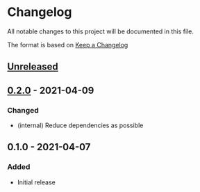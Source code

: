 # Changelog
All notable changes to this project will be documented in this file.

The format is based on [Keep a Changelog](http://keepachangelog.com/en/1.0.0/)

## [Unreleased]

## [0.2.0] - 2021-04-09
### Changed
* (internal) Reduce dependencies as possible

## 0.1.0 - 2021-04-07
### Added
* Initial release

[Unreleased]: https://github.com/nwtgck/hb/compare/v0.2.0...HEAD
[0.2.0]: https://github.com/nwtgck/hb/compare/v0.1.0...v0.2.0
